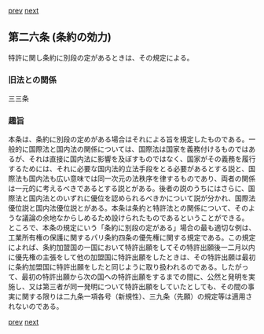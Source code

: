[prev](/specific/markdowns/特許法/029_Mp-Ch_1-At_25.md)
[next](/specific/markdowns/特許法/031_Mp-Ch_1-At_27.md)
## 第二六条 (条約の効力)
特許に関し条約に別段の定があるときは、その規定による。

### 旧法との関係
三三条

### 趣旨
本条は、条約に別段の定めがある場合はそれによる旨を規定したものである。一般的に国際法と国内法の関係については、国際法は国家を義務付けるものではあるが、それは直接に国内法に影響を及ぼすものではなく、国家がその義務を履行するためには、それに必要な国内法的立法手段をとる必要があるとする説と、国際法も国内法も広い意味では同一次元の法秩序を律するものであり、両者の関係は一元的に考えるべきであるとする説とがある。後者の説のうちにはさらに、国際法と国内法とのいずれに優位を認められるべきかについて説が分かれ、国際法優位説と国内法優位説とがある。本条は条約と特許法との関係について、そのような議論の余地なからしめるため設けられたものであるということができる。
ところで、本条の規定にいう「条約に別段の定がある」場合の最も適切な例は、工業所有権の保護に関するパリ条約四条の優先権に関する規定である。この規定によれば、条約加盟国の一国において特許出願をしてその特許出願後一二月以内に優先権の主張をして他の加盟国に特許出願をしたときは、その特許出願は最初に条約加盟国に特許出願をしたと同じように取り扱われるのである。したがって、最初の特許出願から次の国への特許出願をするまでの間に、公然と発明を実施し、又は第三者が同一発明について特許出願をしていたとしても、その間の事実に関する限りは二九条一項各号（新規性）、三九条（先願）の規定等は適用されないのである。

[prev](/specific/markdowns/特許法/029_Mp-Ch_1-At_25.md)
[next](/specific/markdowns/特許法/031_Mp-Ch_1-At_27.md)